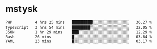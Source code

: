 # mstysk

<!--START_SECTION:waka-->

```txt
PHP          4 hrs 25 mins   █████████░░░░░░░░░░░░░░░░   36.27 %
TypeScript   3 hrs 54 mins   ████████░░░░░░░░░░░░░░░░░   32.05 %
JSON         1 hr 29 mins    ███░░░░░░░░░░░░░░░░░░░░░░   12.29 %
Bash         26 mins         █░░░░░░░░░░░░░░░░░░░░░░░░   03.64 %
YAML         23 mins         ▓░░░░░░░░░░░░░░░░░░░░░░░░   03.17 %
```

<!--END_SECTION:waka-->
